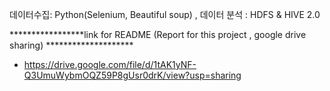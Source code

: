 
데이터수집: Python(Selenium, Beautiful soup)  , 데이터 분석 : HDFS &amp; HIVE 2.0

*****************link for README (Report for this project , google drive sharing) ********************
- https://drive.google.com/file/d/1tAK1yNF-Q3UmuWybmOQZ59P8gUsr0drK/view?usp=sharing
